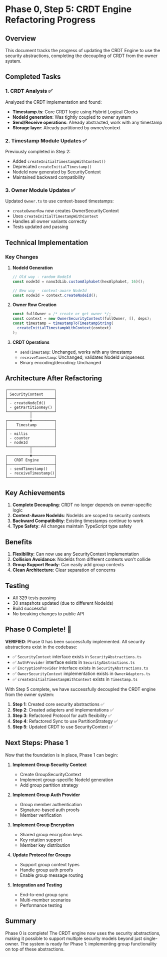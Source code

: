 # Phase 0, Step 5: CRDT Engine Refactoring Progress

## Overview

This document tracks the progress of updating the CRDT Engine to use the security abstractions, completing the decoupling of CRDT from the owner system.

## Completed Tasks

### 1. CRDT Analysis ✅
Analyzed the CRDT implementation and found:
- **Timestamp.ts**: Core CRDT logic using Hybrid Logical Clocks
- **NodeId generation**: Was tightly coupled to owner system
- **Send/Receive operations**: Already abstracted, work with any timestamp
- **Storage layer**: Already partitioned by owner/context

### 2. Timestamp Module Updates ✅
Previously completed in Step 2:
- Added `createInitialTimestampWithContext()`
- Deprecated `createInitialTimestamp()`
- NodeId now generated by SecurityContext
- Maintained backward compatibility

### 3. Owner Module Updates ✅
Updated `Owner.ts` to use context-based timestamps:
- `createOwnerRow` now creates OwnerSecurityContext
- Uses `createInitialTimestampWithContext`
- Handles all owner variants correctly
- Tests updated and passing

## Technical Implementation

### Key Changes

1. **NodeId Generation**
   ```typescript
   // Old way - random NodeId
   const nodeId = nanoIdLib.customAlphabet(hexAlphabet, 16)();
   
   // New way - context-aware NodeId
   const nodeId = context.createNodeId();
   ```

2. **Owner Row Creation**
   ```typescript
   const fullOwner = /* create or get owner */;
   const context = new OwnerSecurityContext(fullOwner, [], deps);
   const timestamp = timestampToTimestampString(
     createInitialTimestampWithContext(context)
   );
   ```

3. **CRDT Operations**
   - `sendTimestamp`: Unchanged, works with any timestamp
   - `receiveTimestamp`: Unchanged, validates NodeId uniqueness
   - Binary encoding/decoding: Unchanged

## Architecture After Refactoring

```
┌─────────────────────┐
│ SecurityContext     │
├─────────────────────┤
│ - createNodeId()    │
│ - getPartitionKey() │
└──────────┬──────────┘
           │
┌──────────▼──────────┐
│    Timestamp        │
├─────────────────────┤
│ - millis            │
│ - counter           │
│ - nodeId            │
└──────────┬──────────┘
           │
┌──────────▼──────────┐
│   CRDT Engine       │
├─────────────────────┤
│ - sendTimestamp()   │
│ - receiveTimestamp()│
└─────────────────────┘
```

## Key Achievements

1. **Complete Decoupling**: CRDT no longer depends on owner-specific logic
2. **Context-Aware NodeIds**: NodeIds are scoped to security contexts
3. **Backward Compatibility**: Existing timestamps continue to work
4. **Type Safety**: All changes maintain TypeScript type safety

## Benefits

1. **Flexibility**: Can now use any SecurityContext implementation
2. **Collision Avoidance**: NodeIds from different contexts won't collide
3. **Group Support Ready**: Can easily add group contexts
4. **Clean Architecture**: Clear separation of concerns

## Testing

- All 329 tests passing
- 30 snapshots updated (due to different NodeIds)
- Build successful
- No breaking changes to public API

## Phase 0 Complete! 🎉

**VERIFIED**: Phase 0 has been successfully implemented. All security abstractions exist in the codebase:

- ✅ `SecurityContext` interface exists in `SecurityAbstractions.ts`
- ✅ `AuthProvider` interface exists in `SecurityAbstractions.ts`
- ✅ `EncryptionProvider` interface exists in `SecurityAbstractions.ts`
- ✅ `OwnerSecurityContext` implementation exists in `OwnerAdapters.ts`
- ✅ `createInitialTimestampWithContext` exists in `Timestamp.ts`

With Step 5 complete, we have successfully decoupled the CRDT engine from the owner system:

1. **Step 1**: Created core security abstractions ✅
2. **Step 2**: Created adapters and implementations ✅
3. **Step 3**: Refactored Protocol for auth flexibility ✅
4. **Step 4**: Refactored Sync to use PartitionStrategy ✅
5. **Step 5**: Updated CRDT to use SecurityContext ✅

## Next Steps: Phase 1

Now that the foundation is in place, Phase 1 can begin:

1. **Implement Group Security Context**
   - Create GroupSecurityContext
   - Implement group-specific NodeId generation
   - Add group partition strategy

2. **Implement Group Auth Provider**
   - Group member authentication
   - Signature-based auth proofs
   - Member verification

3. **Implement Group Encryption**
   - Shared group encryption keys
   - Key rotation support
   - Member key distribution

4. **Update Protocol for Groups**
   - Support group context types
   - Handle group auth proofs
   - Enable group message routing

5. **Integration and Testing**
   - End-to-end group sync
   - Multi-member scenarios
   - Performance testing

## Summary

Phase 0 is complete! The CRDT engine now uses the security abstractions, making it possible to support multiple security models beyond just single-owner. The system is ready for Phase 1: implementing group functionality on top of these abstractions.